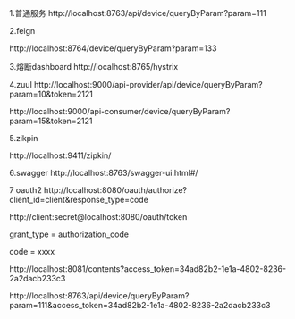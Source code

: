 1.普通服务
http://localhost:8763/api/device/queryByParam?param=111

2.feign

http://localhost:8764/device/queryByParam?param=133

3.熔断dashboard
http://localhost:8765/hystrix

4.zuul
http://localhost:9000/api-provider/api/device/queryByParam?param=10&token=2121

http://localhost:9000/api-consumer/device/queryByParam?param=15&token=2121

5.zikpin

http://localhost:9411/zipkin/

6.swagger
http://localhost:8763/swagger-ui.html#/

7 oauth2
http://localhost:8080/oauth/authorize?client_id=client&response_type=code


http://client:secret@localhost:8080/oauth/token

grant_type = authorization_code

code = xxxx

http://localhost:8081/contents?access_token=34ad82b2-1e1a-4802-8236-2a2dacb233c3

http://localhost:8763/api/device/queryByParam?param=111&access_token=34ad82b2-1e1a-4802-8236-2a2dacb233c3